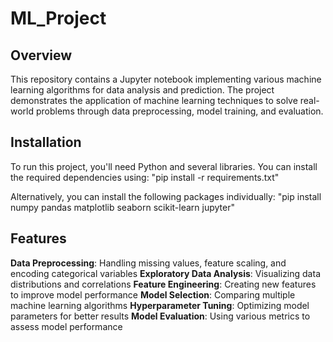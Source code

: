 # ML_Project

## Overview
This repository contains a Jupyter notebook implementing various machine learning algorithms for data analysis and prediction. The project demonstrates the application of machine learning techniques to solve real-world problems through data preprocessing, model training, and evaluation.

## Installation
To run this project, you'll need Python and several libraries. You can install the required dependencies using:
"pip install -r requirements.txt"

Alternatively, you can install the following packages individually:
"pip install numpy pandas matplotlib seaborn scikit-learn jupyter"

## Features
**Data Preprocessing**: Handling missing values, feature scaling, and encoding categorical variables
**Exploratory Data Analysis**: Visualizing data distributions and correlations
**Feature Engineering**: Creating new features to improve model performance
**Model Selection**: Comparing multiple machine learning algorithms
**Hyperparameter Tuning**: Optimizing model parameters for better results
**Model Evaluation**: Using various metrics to assess model performance
